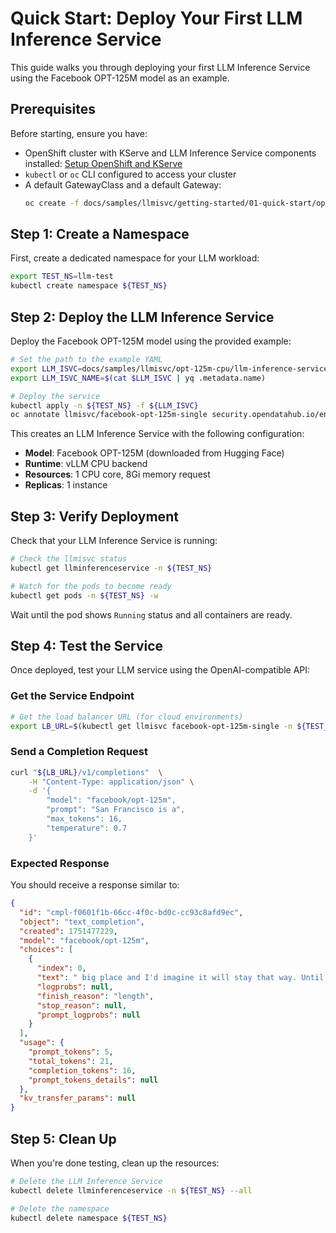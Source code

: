 
# Quick Start: Deploy Your First LLM Inference Service

This guide walks you through deploying your first LLM Inference Service using the Facebook OPT-125M model as an example.

## Prerequisites

Before starting, ensure you have:
- OpenShift cluster with KServe and LLM Inference Service components installed: [Setup OpenShift and KServe](../../ocp-setup-for-GA/README.md)
- `kubectl` or `oc` CLI configured to access your cluster
- A default GatewayClass and a default Gateway:
  ```bash
  oc create -f docs/samples/llmisvc/getting-started/01-quick-start/openshift-ai-inference-gateway.yaml
  ```


## Step 1: Create a Namespace

First, create a dedicated namespace for your LLM workload:

```bash
export TEST_NS=llm-test
kubectl create namespace ${TEST_NS}
```

## Step 2: Deploy the LLM Inference Service

Deploy the Facebook OPT-125M model using the provided example:

```bash
# Set the path to the example YAML
export LLM_ISVC=docs/samples/llmisvc/opt-125m-cpu/llm-inference-service-facebook-opt-125m-cpu.yaml
export LLM_ISVC_NAME=$(cat $LLM_ISVC | yq .metadata.name)

# Deploy the service
kubectl apply -n ${TEST_NS} -f ${LLM_ISVC}
oc annotate llmisvc/facebook-opt-125m-single security.opendatahub.io/enable-auth=false -n $TEST_NS
```

This creates an LLM Inference Service with the following configuration:
- **Model**: Facebook OPT-125M (downloaded from Hugging Face)
- **Runtime**: vLLM CPU backend
- **Resources**: 1 CPU core, 8Gi memory request
- **Replicas**: 1 instance

## Step 3: Verify Deployment

Check that your LLM Inference Service is running:

```bash
# Check the llmisvc status
kubectl get llminferenceservice -n ${TEST_NS}

# Watch for the pods to become ready
kubectl get pods -n ${TEST_NS} -w
```

Wait until the pod shows `Running` status and all containers are ready.

## Step 4: Test the Service

Once deployed, test your LLM service using the OpenAI-compatible API:

### Get the Service Endpoint

```bash
# Get the load balancer URL (for cloud environments)
export LB_URL=$(kubectl get llmisvc facebook-opt-125m-single -n ${TEST_NS} -o=jsonpath='{.status.url}')

```

### Send a Completion Request

```bash
curl "${LB_URL}/v1/completions"  \
    -H "Content-Type: application/json" \
    -d '{
        "model": "facebook/opt-125m",
        "prompt": "San Francisco is a",
        "max_tokens": 16,
        "temperature": 0.7
    }'
```

### Expected Response

You should receive a response similar to:

```json
{
  "id": "cmpl-f0601f1b-66cc-4f0c-bd0c-cc93c8afd9ec",
  "object": "text_completion",
  "created": 1751477229,
  "model": "facebook/opt-125m",
  "choices": [
    {
      "index": 0,
      "text": " big place and I'd imagine it will stay that way. Until the US rel",
      "logprobs": null,
      "finish_reason": "length",
      "stop_reason": null,
      "prompt_logprobs": null
    }
  ],
  "usage": {
    "prompt_tokens": 5,
    "total_tokens": 21,
    "completion_tokens": 16,
    "prompt_tokens_details": null
  },
  "kv_transfer_params": null
}
```

## Step 5: Clean Up

When you're done testing, clean up the resources:

```bash
# Delete the LLM Inference Service
kubectl delete llminferenceservice -n ${TEST_NS} --all

# Delete the namespace
kubectl delete namespace ${TEST_NS}
```
